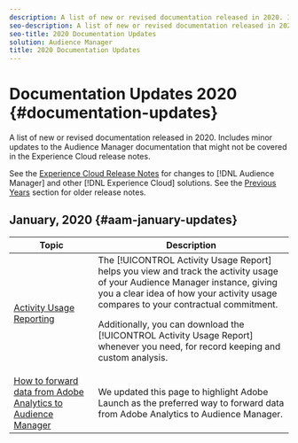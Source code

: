 ```yaml
---
description: A list of new or revised documentation released in 2020. Includes minor updates to the Audience Manager documentation that might not be covered in the Experience Cloud release notes.
seo-description: A list of new or revised documentation released in 2020. Includes minor updates to the Audience Manager documentation that might not be covered in the Experience Cloud release notes.
seo-title: 2020 Documentation Updates
solution: Audience Manager
title: 2020 Documentation Updates
---
```


# Documentation Updates 2020 {#documentation-updates}

A list of new or revised documentation released in 2020. Includes minor updates to the Audience Manager documentation that might not be covered in the Experience Cloud release notes.

See the [Experience Cloud Release Notes](https://marketing.adobe.com/resources/help/en_US/whatsnew/) for changes to [!DNL Audience Manager] and other [!DNL Experience Cloud] solutions. See the [Previous Years](../docs-updates/docs-2019.md) section for older release notes.

## January, 2020 {#aam-january-updates}

| Topic | Description |
|--- |----|
|[Activity Usage Reporting](../features/administration/activity-usage-reporting.md)|The [!UICONTROL Activity Usage Report] helps you view and track the activity usage of your Audience Manager instance, giving you a clear idea of how your activity usage compares to your contractual commitment. <p>Additionally, you can download the [!UICONTROL Activity Usage Report] whenever you need, for record keeping and custom analysis.</p>|
| [How to forward data from Adobe Analytics to Audience Manager](../integration/integration-other-solutions/audience-management-module.md) | We updated this page to highlight Adobe Launch as the preferred way to forward data from Adobe Analytics to Audience Manager. |